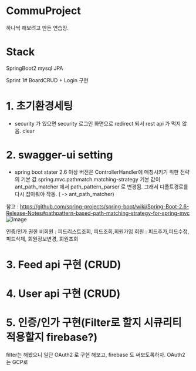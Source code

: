 # CommuProject
하나씩 해보려고 만든 연습장.

# Stack
SpringBoot2
mysql
JPA

Sprint 1# BoardCRUD + Login 구현

# 1. 초기환경세팅
* security 가 있으면 security 로그인 화면으로 redirect 되서 rest api 가 먹지 않음.
clear

# 2. swagger-ui setting
* spring boot stater 2.6 이상 버전은 ControllerHandler에 매칭시키기 위한 전략의 기본 값 spring.mvc.pathmatch.matching-strategy 기본 값이 ant_path_matcher 에서 path_pattern_parser 로 변경됨.
그래서 디폴트경로를 다시 잡아줘야 작동. ( -> ant_path_matcher)

참고 : https://github.com/spring-projects/spring-boot/wiki/Spring-Boot-2.6-Release-Notes#pathpattern-based-path-matching-strategy-for-spring-mvc
![image](https://user-images.githubusercontent.com/60733417/166150709-09c5c2a7-b36d-4289-a7fe-36ba628afcb3.png)

인증/인가 권한
비회원 : 피드리스트조회, 피드조회,회원가입
회원 : 피드추가,피드수정,피드삭제, 회원정보변경, 회원조회

# 3. Feed api 구현 (CRUD)

# 4. User api 구현 (CRUD)

# 5. 인증/인가 구현(Filter로 할지 시큐리티 적용할지 firebase?)
filter는 해봤으니 일단 OAuth2 로 구현 해보고, firebase 도 써보도록하자.
OAuth2 는 GCP로
